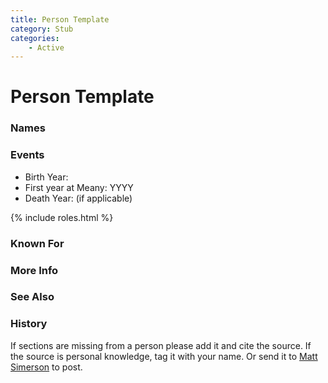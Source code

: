 ```yaml
---
title: Person Template
category: Stub
categories:
    - Active
---
```

<!--img src="/img/20YY-Person-Template.jpeg" style="width: 40%;" align="right"-->
# Person Template
### Names
### Events
- Birth Year:
- First year at Meany: YYYY
- Death Year: (if applicable)

{% include roles.html %}
### Known For
### More Info
### See Also
### History

If sections are missing from a person please add it and cite the source. If the source is personal knowledge, tag it with your name. Or send it to [Matt Simerson](/Matt-Simerson) to post.
